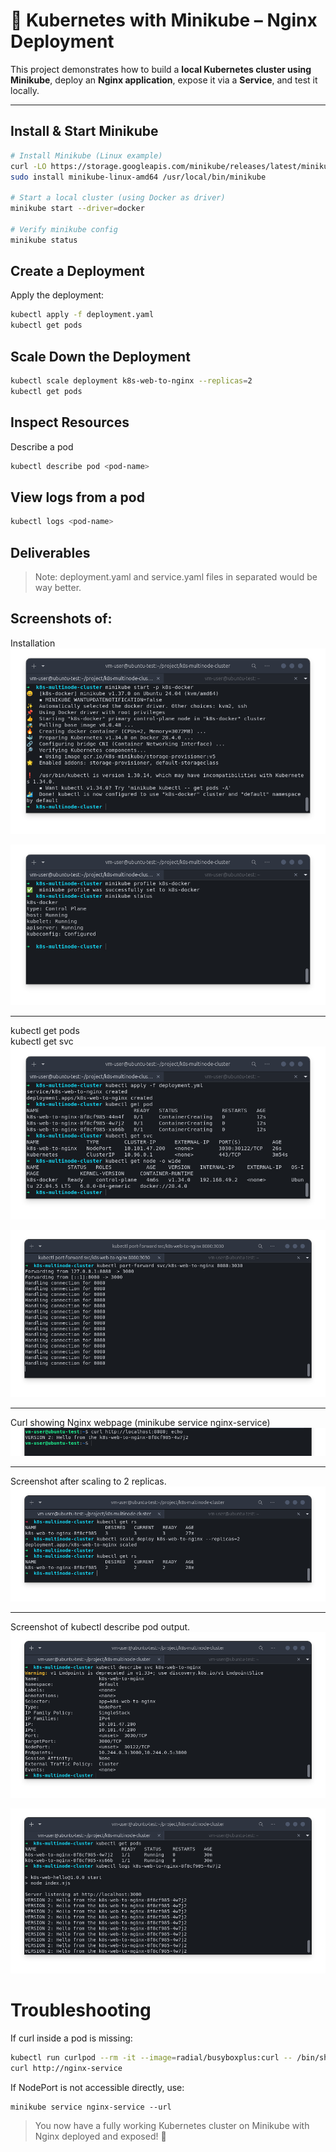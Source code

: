 # 🚀 Kubernetes with Minikube – Nginx Deployment

This project demonstrates how to build a **local Kubernetes cluster using Minikube**, deploy an **Nginx application**, expose it via a **Service**, and test it locally.

---

## Install & Start Minikube

```bash
# Install Minikube (Linux example)
curl -LO https://storage.googleapis.com/minikube/releases/latest/minikube-linux-amd64
sudo install minikube-linux-amd64 /usr/local/bin/minikube

# Start a local cluster (using Docker as driver)
minikube start --driver=docker

# Verify minikube config
minikube status
```

## Create a Deployment

Apply the deployment:
```bash
kubectl apply -f deployment.yaml
kubectl get pods
```
## Scale Down the Deployment
```bash
kubectl scale deployment k8s-web-to-nginx --replicas=2
kubectl get pods
```
## Inspect Resources
Describe a pod
```bash
kubectl describe pod <pod-name>
```
## View logs from a pod
```bash
kubectl logs <pod-name>
```

## Deliverables

>Note: deployment.yaml and service.yaml files in separated would be way better.


## Screenshots of:

Installation
![Bundle Image](images/1.png)

  ![Bundle Image](images/1.1.png)


---

kubectl get pods<br>
kubectl get svc
  ![Bundle Image](images/3.png)

  ![Bundle Image](images/2.png)


---

Curl showing Nginx webpage (minikube service nginx-service)
  ![Bundle Image](images/4.png)


---
Screenshot after scaling to 2 replicas.
  ![Bundle Image](images/5.png)


---
Screenshot of kubectl describe pod output.
  ![Bundle Image](images/6.png)

  ![Bundle Image](images/7.png)


# Troubleshooting

If curl inside a pod is missing:
```bash
kubectl run curlpod --rm -it --image=radial/busyboxplus:curl -- /bin/sh
curl http://nginx-service
```

If NodePort is not accessible directly, use:
```
minikube service nginx-service --url
```

> You now have a fully working Kubernetes cluster on Minikube with Nginx deployed and exposed! 🎉

